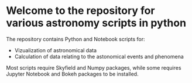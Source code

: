 # Welcome to the repository for various astronomy scripts in python

The repository contains Python and Notebook scripts for:
-  Vizualization of astronomical data
-  Calculation of data relating to the astonomical events and phenomena

Most scripts require Skyfield and Numpy packages, while some requires Jupyter Notebook and Bokeh packages to be installed.
